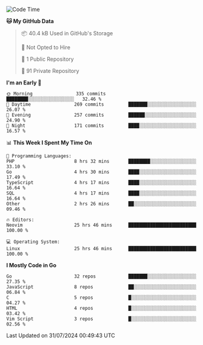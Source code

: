 
<!--START_SECTION:waka-->
![Code Time](http://img.shields.io/badge/Code%20Time-5%2C111%20hrs%2055%20mins-blue)

**🐱 My GitHub Data** 

> 📦 40.4 kB Used in GitHub's Storage 
 > 
> 🚫 Not Opted to Hire
 > 
> 📜 1 Public Repository 
 > 
> 🔑 91 Private Repository 
 > 
**I'm an Early 🐤** 

```text
🌞 Morning                335 commits         ████████░░░░░░░░░░░░░░░░░   32.46 % 
🌆 Daytime                269 commits         ███████░░░░░░░░░░░░░░░░░░   26.07 % 
🌃 Evening                257 commits         ██████░░░░░░░░░░░░░░░░░░░   24.90 % 
🌙 Night                  171 commits         ████░░░░░░░░░░░░░░░░░░░░░   16.57 % 
```


📊 **This Week I Spent My Time On** 

```text
💬 Programming Languages: 
PHP                      8 hrs 32 mins       ████████░░░░░░░░░░░░░░░░░   33.10 % 
Go                       4 hrs 30 mins       ████░░░░░░░░░░░░░░░░░░░░░   17.49 % 
TypeScript               4 hrs 17 mins       ████░░░░░░░░░░░░░░░░░░░░░   16.64 % 
SQL                      4 hrs 17 mins       ████░░░░░░░░░░░░░░░░░░░░░   16.64 % 
Other                    2 hrs 26 mins       ██░░░░░░░░░░░░░░░░░░░░░░░   09.46 % 

🔥 Editors: 
Neovim                   25 hrs 46 mins      █████████████████████████   100.00 % 

💻 Operating System: 
Linux                    25 hrs 46 mins      █████████████████████████   100.00 % 
```

**I Mostly Code in Go** 

```text
Go                       32 repos            ███████░░░░░░░░░░░░░░░░░░   27.35 % 
JavaScript               8 repos             ██░░░░░░░░░░░░░░░░░░░░░░░   06.84 % 
C                        5 repos             █░░░░░░░░░░░░░░░░░░░░░░░░   04.27 % 
HTML                     4 repos             █░░░░░░░░░░░░░░░░░░░░░░░░   03.42 % 
Vim Script               3 repos             █░░░░░░░░░░░░░░░░░░░░░░░░   02.56 % 
```




 Last Updated on 31/07/2024 00:49:43 UTC
<!--END_SECTION:waka-->
